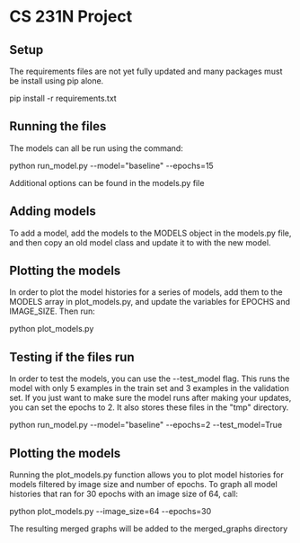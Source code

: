 # CS 231N Project

## Setup
The requirements files are not yet fully updated and many packages must be install using pip alone.

pip install -r requirements.txt


## Running the files

The models can all be run using the command:

python run_model.py --model="baseline" --epochs=15

Additional options can be found in the models.py file

## Adding models

To add a model, add the models to the MODELS object in the models.py file, and then copy an old model class and update it to with the new model.


## Plotting the models
In order to plot the model histories for a series of models, add them to the MODELS array in plot_models.py, and update the variables for EPOCHS and IMAGE_SIZE. Then run:


python plot_models.py


## Testing if the files run

In order to test the models, you can use the --test_model flag. This runs the model with only 5 examples in the train set and 3 examples in the validation set. If you just want to make sure the model runs after making your updates, you can set the epochs to 2. It also stores these files in the "tmp" directory.

python run_model.py --model="baseline" --epochs=2 --test_model=True

## Plotting the models

Running the plot_models.py function allows you to plot model histories for models filtered by image size and number of epochs. To graph all model histories that ran for 30 epochs with an image size of 64, call:

python plot_models.py --image_size=64 --epochs=30

The resulting merged graphs will be added to the merged_graphs directory